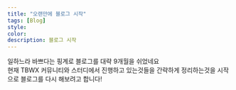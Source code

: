 ```yaml
---
title: "오랜만에 블로그 시작"
tags: [Blog]
style:
color:
description: 블로그 시작
---
```


일하느라 바쁘다는 핑계로 블로그를 대략 9개월을 쉬었네요 <br/>
현재 TBWX 커뮤니티와 스터디에서 진행하고 있는것들을 간략하게 정리하는것을 시작으로 블로그를 다시 해보려고 합니다! <br/>
